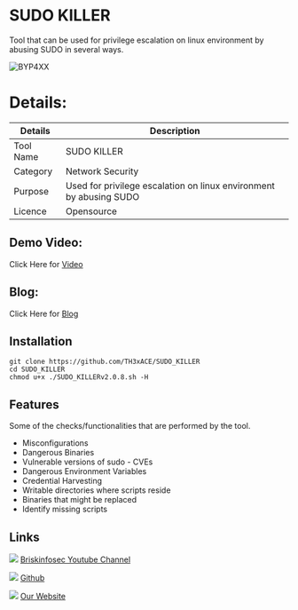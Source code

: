 SUDO KILLER
============
Tool that can be used for privilege escalation on linux environment by abusing SUDO in several ways.

![BYP4XX](https://www.briskinfosec.com//assets/tooloftheday/TOD_200.jpg)


Details:
============
|  Details | Description   |
| ------------ | ------------ |
|  Tool Name |  SUDO KILLER |
|  Category | Network Security  |
|  Purpose | Used for privilege escalation on linux environment by abusing SUDO  |
|  Licence |    Opensource|

Demo Video:
-----------------
Click Here for [Video](https://youtu.be/ESu1_9yxuQM "Video")

Blog: 
--------------
Click Here for [Blog](https://www.briskinfosec.com/tooloftheday/toolofthedaydetail/SUDO-KILLER "Blog")

Installation
----------------

    git clone https://github.com/TH3xACE/SUDO_KILLER
    cd SUDO_KILLER
    chmod u+x ./SUDO_KILLERv2.0.8.sh -H


Features
------------

Some of the checks/functionalities that are performed by the tool.
- Misconfigurations
- Dangerous Binaries
- Vulnerable versions of sudo - CVEs
- Dangerous Environment Variables
- Credential Harvesting
- Writable directories where scripts reside
- Binaries that might be replaced
- Identify missing scripts

Links
----------------
![ ](https://img.icons8.com/color/15/000000/youtube-play.png) [Briskinfosec Youtube Channel](https://www.youtube.com/channel/UCcPmqqYETcO_7-6p_uUsF1w "Briskinfosec Youtube Channel")


 ![ ](https://img.icons8.com/glyph-neue/15/000000/github.png) [Github](https://github.com/briskinfosec "Github") 

  ![ ](https://img.icons8.com/ios/15/000000/internet--v2.png) [Our Website](https://www.briskinfosec.com/ "Our Website")
